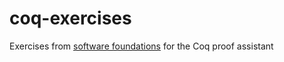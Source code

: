 # coq-exercises
Exercises from [software foundations](https://softwarefoundations.cis.upenn.edu/) for the Coq proof assistant
